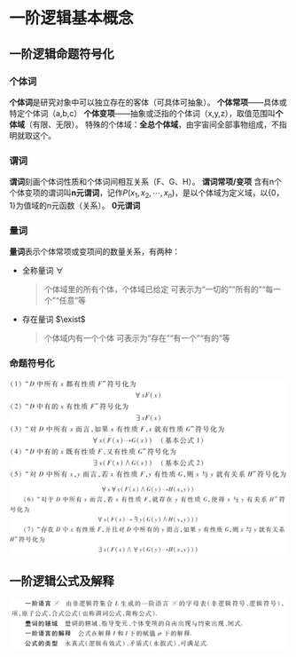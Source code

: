 # 一阶逻辑基本概念

## 一阶逻辑命题符号化

### 个体词

**个体词**是研究对象中可以独立存在的客体（可具体可抽象）。
**个体常项**——具体或特定个体词（a,b,c）
**个体变项**——抽象或泛指的个体词（x,y,z），取值范围叫**个体域**（有限、无限）。
特殊的个体域：**全总个体域**，由宇宙间全部事物组成，不指明就取这个。

### 谓词

**谓词**刻画个体词性质和个体词间相互关系（F、G、H）。
**谓词常项/变项**
含有n个个体变项的谓词叫**n元谓词**，记作$P(x_1,x_2,\cdots,x_n)$，是以个体域为定义域，以{0，1}为值域的n元函数（关系）。
**0元谓词**

### 量词

**量词**表示个体常项或变项间的数量关系，有两种：

- 全称量词 $\forall$
  >个体域里的所有个体，个体域已给定
  >可表示为“一切的”“所有的”“每一个”“任意”等
- 存在量词 $\exist$
  >个体域内有一个个体
  >可表示为“存在”“有一个”“有的”等

### 命题符号化

![a](a.png)
![b](b.png)

## 一阶逻辑公式及解释

![c](c.png)
